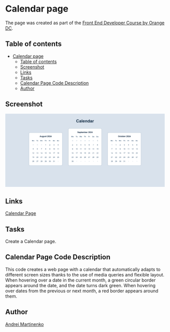 # Calendar page

The page was created as part of the [Front End Developer Course by Orange DC](https://digitalcenter.orange.md/).

## Table of contents

- [Calendar page](#calendar-page)
  - [Table of contents](#table-of-contents)
  - [Screenshot](#screenshot)
  - [Links](#links)
  - [Tasks](#tasks)
  - [Calendar Page Code Description](#calendar-page-code-description)
  - [Author](#author)

## Screenshot

![](./images/screenshot.png)

## Links

[Calendar Page]()

## Tasks

Create a Calendar page.

## Calendar Page Code Description

This code creates a web page with a calendar that automatically adapts to different screen sizes thanks to the use of media queries and flexible layout. When hovering over a date in the current month, a green circular border appears around the date, and the date turns dark green. When hovering over dates from the previous or next month, a red border appears around them.

## Author

[Andrei Martinenko](https://github.com/AxinitM)
